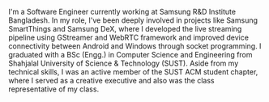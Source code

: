 I'm  a Software Engineer currently working at Samsung R&D Institute Bangladesh. In my role, I've been deeply involved in projects like Samsung SmartThings and Samsung DeX, where I developed the live streaming pipeline using GStreamer and WebRTC framework and improved device connectivity between Android and Windows through socket programming. I graduated with a BSc (Engg.) in Computer Science and Engineering from Shahjalal University of Science & Technology (SUST). Aside from my technical skills, I was an active member of the SUST ACM student chapter, where I served as a creative executive and also was the class representative of my class.


<!--
<p align="center">
  <a href= "https://www.facebook.com/akib.alvee/" alt = 'Facebook'>Facebook</a>  ||
  <a href= "https://www.linkedin.com/in/akib-alvee-2a947b185/" alt='linkedin'>LinkedIn</a>  ||
  <a href ="mailto:akibulislam632@gmail.com">Mail</a>
</p>

![Profile views](https://gpvc.arturio.dev/akib-alvee)


<p align="center">
      <img  width=400 src="https://github-readme-streak-stats.herokuapp.com/?user=akib-alvee&theme=tokyonight&border=61dafb&hide_border=true" alt="zumrudu-anka" />
      <img  width=400 src="https://github-readme-stats.vercel.app/api?username=akib-alvee&show_icons=true&theme=tokyonight&border_color=61dafb&hide_border=true" />
  <br><br><br>
  <img src="https://activity-graph.herokuapp.com/graph?username=akib-alvee&theme=tokyonight&bg_color=20232a&hide_border=true" width="100%"/>
</p>

<p align="center">
  <img height="200" src="https://github-profile-trophy.vercel.app/?username=akib-alvee&theme=tokyonight&no-frame=true&row=2&margin-w=5&margin-h=5&count_private=true&title=Commit,Repositories,Followers,PullRequest" />
<p/>

<p align="center">
  <img  height="200" src="https://github-readme-stats.vercel.app/api/top-langs/?username=akib-alvee&hide=html,makefile&bg_color=20232a&title_color=61dafb&text_color=fff&count_private=true&langs_count=5" />
</p>

<p align="center"> 
  Visitors count<br>
  <img src="https://profile-counter.glitch.me/akib-alvee/count.svg" />
</p>
-->
